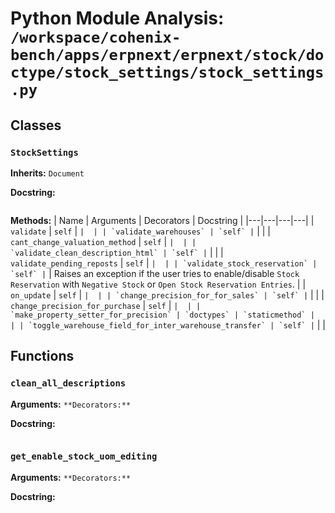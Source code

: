 # Python Module Analysis: `/workspace/cohenix-bench/apps/erpnext/erpnext/stock/doctype/stock_settings/stock_settings.py`

## Classes

### `StockSettings`
**Inherits:** `Document`


**Docstring:**
```

```

**Methods:**
| Name | Arguments | Decorators | Docstring |
|---|---|---|---|
| `validate` | `self` | `` |  |
| `validate_warehouses` | `self` | `` |  |
| `cant_change_valuation_method` | `self` | `` |  |
| `validate_clean_description_html` | `self` | `` |  |
| `validate_pending_reposts` | `self` | `` |  |
| `validate_stock_reservation` | `self` | `` | Raises an exception if the user tries to enable/disable `Stock Reservation` with `Negative Stock` or `Open Stock Reservation Entries`. |
| `on_update` | `self` | `` |  |
| `change_precision_for_for_sales` | `self` | `` |  |
| `change_precision_for_purchase` | `self` | `` |  |
| `make_property_setter_for_precision` | `doctypes` | `staticmethod` |  |
| `toggle_warehouse_field_for_inter_warehouse_transfer` | `self` | `` |  |





## Functions

### `clean_all_descriptions`
**Arguments:** ``
**Decorators:** ``

**Docstring:**
```

```
### `get_enable_stock_uom_editing`
**Arguments:** ``
**Decorators:** ``

**Docstring:**
```

```


